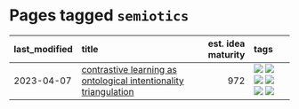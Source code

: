 # Pages tagged `semiotics`

|last_modified|title|est. idea maturity|tags
|:---|:---|---:|:---|
|2023-04-07|[contrastive learning as ontological intentionality triangulation](../contrastive_learning_as_ontological_intentionality_triangulation.md)|972|[![](https://img.shields.io/badge/tag-meta-c92725)](../tags/meta.md) [![](https://img.shields.io/badge/tag-philosophy-29349d)](../tags/philosophy.md) [![](https://img.shields.io/badge/tag-semiotics-a3de36)](../tags/semiotics.md) [![](https://img.shields.io/badge/tag-synesthesia-926797)](../tags/synesthesia.md) [![](https://img.shields.io/badge/tag-theory-e2ec85)](../tags/theory.md) [![](https://img.shields.io/badge/tag-wip-b7fb0)](../tags/wip.md)|
